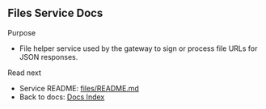 ## Files Service Docs

Purpose

- File helper service used by the gateway to sign or process file URLs for JSON responses.

Read next

- Service README: [files/README.md](../../files/README.md)
- Back to docs: [Docs Index](../README.md)
